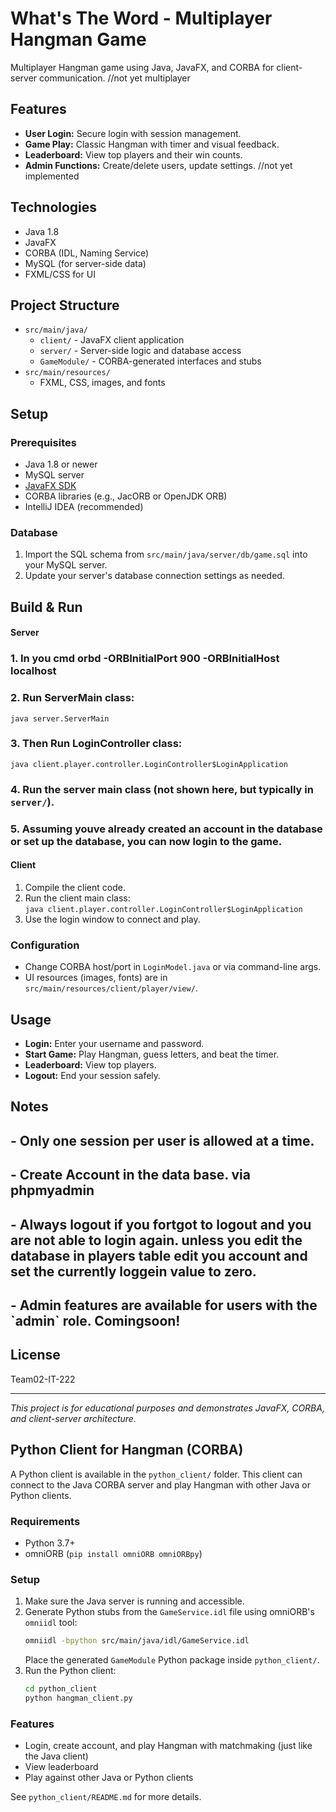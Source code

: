 # What's The Word - Multiplayer Hangman Game

 Multiplayer Hangman game using Java, JavaFX, and CORBA for client-server communication.
//not yet multiplayer
## Features

- **User Login:** Secure login with session management.
- **Game Play:** Classic Hangman with timer and visual feedback.
- **Leaderboard:** View top players and their win counts.
- **Admin Functions:** Create/delete users, update settings. //not yet implemented


## Technologies

- Java 1.8
- JavaFX
- CORBA (IDL, Naming Service)
- MySQL (for server-side data)
- FXML/CSS for UI

## Project Structure

- `src/main/java/`
    - `client/` - JavaFX client application
    - `server/` - Server-side logic and database access
    - `GameModule/` - CORBA-generated interfaces and stubs
- `src/main/resources/`
    - FXML, CSS, images, and fonts

## Setup

### Prerequisites

- Java 1.8 or newer
- MySQL server
- [JavaFX SDK](https://openjfx.io/)
- CORBA libraries (e.g., JacORB or OpenJDK ORB)
- IntelliJ IDEA (recommended)

### Database

1. Import the SQL schema from `src/main/java/server/db/game.sql` into your MySQL server.
2. Update your server's database connection settings as needed.

## Build & Run

#### Server

### 1. In you cmd orbd -ORBInitialPort 900 -ORBInitialHost localhost
### 2. Run ServerMain class:  
   `java server.ServerMain`
### 3. Then Run LoginController class:  
   `java client.player.controller.LoginController$LoginApplication`
### 4. Run the server main class (not shown here, but typically in `server/`).
### 5. Assuming youve already created an account in the database or set up the database, you can now login to the game.



#### Client

1. Compile the client code.
2. Run the client main class:  
   `java client.player.controller.LoginController$LoginApplication`
3. Use the login window to connect and play.

### Configuration

- Change CORBA host/port in `LoginModel.java` or via command-line args.
- UI resources (images, fonts) are in `src/main/resources/client/player/view/`.

## Usage

- **Login:** Enter your username and password.
- **Start Game:** Play Hangman, guess letters, and beat the timer.
- **Leaderboard:** View top players.
- **Logout:** End your session safely.

## Notes

<h2>- Only one session per user is allowed at a time.</h2>
<h2>- Create Account in the data base. via phpmyadmin</h2>
<h2>- Always logout if you fortgot to logout and you are not able to login again. unless you edit the database in players table edit you account and set the currently loggein value to zero.</h2>
<h2>- Admin features are available for users with the `admin` role. Comingsoon!</h2>

## License

Team02-IT-222

---

*This project is for educational purposes and demonstrates JavaFX, CORBA, and client-server architecture.*

## Python Client for Hangman (CORBA)

A Python client is available in the `python_client/` folder. This client can connect to the Java CORBA server and play Hangman with other Java or Python clients.

### Requirements
- Python 3.7+
- omniORB (`pip install omniORB omniORBpy`)

### Setup
1. Make sure the Java server is running and accessible.
2. Generate Python stubs from the `GameService.idl` file using omniORB's `omniidl` tool:
   ```sh
   omniidl -bpython src/main/java/idl/GameService.idl
   ```
   Place the generated `GameModule` Python package inside `python_client/`.
3. Run the Python client:
   ```sh
   cd python_client
   python hangman_client.py
   ```

### Features
- Login, create account, and play Hangman with matchmaking (just like the Java client)
- View leaderboard
- Play against other Java or Python clients

See `python_client/README.md` for more details.